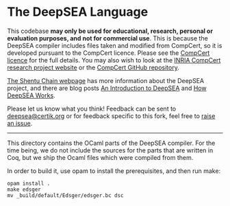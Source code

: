 # The DeepSEA Language

This codebase **may only be used for educational, research, personal or evaluation purposes, and not for commercial use**.
This is because the DeepSEA compiler includes files taken and modified from CompCert, so it is developed pursuant to the CompCert licence. Please see the [CompCert licence](./CompCert-LICENSE.txt) for the full details. You may also wish to look at the [INRIA CompCert research project website](https://compcert.org) or the [CompCert GitHub repository](https://github.com/AbsInt/CompCert).  

[The Shentu Chain webpage](https://www.shentu.technology/technology#deepsea)
has more information about the DeepSEA project, and there are blog posts [An Introduction to DeepSEA](https://certik.io/blog/technology/an-introduction-to-deepsea) and [How DeepSEA Works](https://certik.io/blog/technology/how-deepsea-works-with-an-example-token-contact/).

Please let us know what you think! Feedback can be sent to deepsea@certik.org or for feedback specific to this fork, feel free to [raise an issue](https://github.com/Coda-Coda/deepsea-1/issues/new). 


-----


This directory contains the OCaml parts of the DeepSEA compiler. For the
time being, we do not include the sources for the parts that are written in
Coq, but we ship the Ocaml files which were compiled from them.

In order to build it, use opam to install the prerequisites, and then run make:

```
opam install .
make edsger
mv _build/default/Edsger/edsger.bc dsc
```

